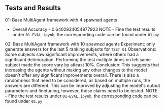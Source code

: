 ## Tests and Results

01: Base MultiAgent framework with 4 spawned agents
- Overall Accuracy - 0.6402934054977923
NOTE - Fine the test results under `01-EVAL.ipynb`, the corresponding code can be found under `01.py`

02: Base MultiAgent framework with 10 spawned agents
Experiment: only generate answers for the last 5 ranking subjects for `TEST 01`
Observations: Some subjects saw significant improvements, where others had a significant deterioration. Performing the test multiple times on teh same subject made the score vary by atleast 10%.
Conclusion: This suggests that increasing the agents without making any other changes to the model doesn't offer any significant improvements overall. There is also a randomness that need to be considered, as based on multiple runs, the answers are different. This can be improved by adjusting the model's output parameters and finetuning, however, these claims need to be tested.
NOTE - Fine the test results under `01-EVAL.ipynb`, the corresponding code can be found under `02.py`
